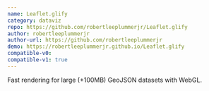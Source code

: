 ```yaml
---
name: Leaflet.glify
category: dataviz
repo: https://github.com/robertleeplummerjr/Leaflet.glify
author: robertleeplummerjr
author-url: https://github.com/robertleeplummerjr
demo: https://robertleeplummerjr.github.io/Leaflet.glify
compatible-v0:
compatible-v1: true
---
```


Fast rendering for large (+100MB) GeoJSON datasets with WebGL.
